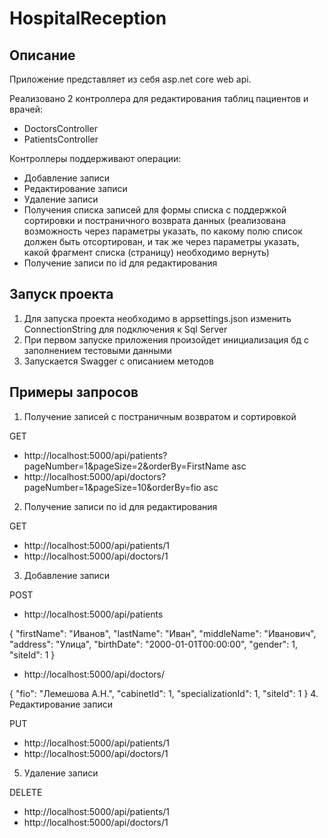 # HospitalReception
## Описание
Приложение представляет из себя asp.net core web api.  

Реализовано 2 контроллера для редактирования таблиц пациентов и врачей:
- DoctorsController
- PatientsController

Контроллеры поддерживают операции:
- Добавление записи
- Редактирование записи
- Удаление записи
- Получения списка записей для формы списка с поддержкой сортировки и постраничного возврата данных (реализована возможность через параметры указать, по какому полю 
список должен быть отсортирован, и так же через параметры указать, какой фрагмент списка (страницу) необходимо вернуть)
- Получение записи по id для редактирования

## Запуск проекта
1. Для запуска проекта необходимо в appsettings.json изменить ConnectionString для подключения к Sql Server
2. При первом запуске приложения произойдет инициализация бд с заполнением тестовыми данными
3. Запускается Swagger с описанием методов

## Примеры запросов
1. Получение записей с постраничным возвратом и сортировкой
  
  GET
  - http://localhost:5000/api/patients?pageNumber=1&pageSize=2&orderBy=FirstName asc
  - http://localhost:5000/api/doctors?pageNumber=1&pageSize=10&orderBy=fio asc
2. Получение записи по id для редактирования
  
  GET
  - http://localhost:5000/api/patients/1
  - http://localhost:5000/api/doctors/1
3. Добавление записи
  
  POST
  - http://localhost:5000/api/patients
  
  {
      "firstName": "Иванов",
      "lastName": "Иван",
      "middleName": "Иванович",
      "address": "Улица",
      "birthDate": "2000-01-01T00:00:00",
      "gender": 1,
      "siteId": 1
  }
  - http://localhost:5000/api/doctors/
  
  {
      "fio": "Лемешова А.Н.",
      "cabinetId": 1,
      "specializationId": 1,
      "siteId": 1
  }
 4. Редактирование записи
  
  PUT
  - http://localhost:5000/api/patients/1
  - http://localhost:5000/api/doctors/1
 5. Удаление записи

  DELETE
  - http://localhost:5000/api/patients/1
  - http://localhost:5000/api/doctors/1
